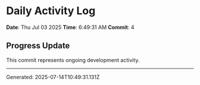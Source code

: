 # Daily Activity Log

**Date**: Thu Jul 03 2025
**Time**: 6:49:31 AM
**Commit**: 4

## Progress Update

This commit represents ongoing development activity.

---
Generated: 2025-07-14T10:49:31.131Z
